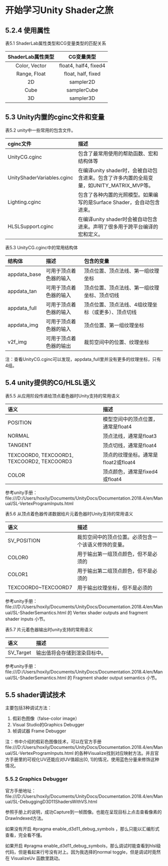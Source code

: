 # 开始学习Unity Shader之旅

## 5.2.4 使用属性

表5.1 ShaderLab属性类型和CG变量类型的匹配关系

ShaderLab属性类型 | CG变量类型
:-: | :-:
Color, Vector | float4, half4, fixed4
Range, Float | float, half, fixed
2D | sampler2D
Cube | samplerCube
3D | sampler3D

## 5.3 Unity内置的cginc文件和变量

表5.2 unity中一些常用的包含文件。

cginc文件 | 描述
:- | :-
UnityCG.cginc | 包含了最常用使用的帮助函数、宏和结构体等
UnityShaderVariables.cginc | 在编译unity shader时，会被自动包含进来。包含了许多内置的全局变量，如UNITY_MATRIX_MVP等。
Lighting.cginc | 包含了各种内置的光照模型。如果编写的是Surface Shader，会自动包含进来。
HLSLSupport.cginc | 在编译unity shader时会被自动包含进来。声明了很多用于跨平台编译的宏和定义。

表5.3 UnityCG.cginc中的常用结构体

结构体 | 描述 | 包含的变量
:- | :- | :-
appdata_base | 可用于顶点着色器的输入 | 顶点位置、顶点法线、第一组纹理坐标
appdata_tan | 可用于顶点着色器的输入 | 顶点位置、顶点法线、第一组纹理坐标、顶点切线
appdata_full | 可用于顶点着色器的输入 | 顶点位置、顶点法线、4组纹理坐标（或更多）、顶点切线
appdata_img | 可用于顶点着色器的输入 | 顶点位置、第一组纹理坐标
v2f_img | 可用于顶点着色器的输出 | 裁剪空间中的位置、纹理坐标

注：查看UnityCG.cginc可以发现，appdata_full里并没有更多的纹理坐标，只有4组。

## 5.4 unity提供的CG/HLSL语义

表5.5 从应用阶段传递给顶点着色器时Unity支持的常用语义

语义 | 描述
:- | :-
POSITION | 模型空间中的顶点位置，通常是float4
NORMAL | 顶点法线，通常是float3
TANGENT | 顶点切线，通常是float4
TEXCOORD0, TEXCOORD1, TEXCOORD2, TEXCOORD3 | 顶点的纹理坐标。通常是float2或float4
COLOR | 顶点颜色，通常是fixed4或float4

参考unity手册：file:///D:/Users/hoxily/Documents/UnityDocs/Documentation.2018.4/en/Manual/SL-VertexProgramInputs.html

表5.6 从顶点着色器传递数据给片元着色器时Unity支持的常用语义

语义 | 描述
:- | :-
SV_POSITION | 裁剪空间中的顶点位置。必须包含一个该语义修饰的变量。
COLOR0 | 用于输出第一组顶点颜色，但不是必须的
COLOR1 | 用于输出第二组顶点颜色，但不是必须的
TEXCOORD0~TEXCOORD7 | 用于输出纹理坐标，但不是必须的

参考unity手册：file:///D:/Users/hoxily/Documents/UnityDocs/Documentation.2018.4/en/Manual/SL-ShaderSemantics.html 的 Vertex shader outputs and fragment shader inputs 小节。

表5.7 片元着色器输出时unity支持的常用语义

语义 | 描述
:- | :-
SV_Target | 输出值将会存储到渲染目标中。

参考unity手册：file:///D:/Users/hoxily/Documents/UnityDocs/Documentation.2018.4/en/Manual/SL-ShaderSemantics.html 的 Fragment shader output semantics 小节。

## 5.5 shader调试技术

主要包括3种调试方法：
1. 假彩色图像（false-color image）
2. Visual Studio的Graphics Debugger
3. 帧调试器 Frame Debugger

注：书中介绍的假彩色图像技术，可以在官方手册 file:///D:/Users/hoxily/Documents/UnityDocs/Documentation.2018.4/en/Manual/SL-VertexProgramInputs.html 的各种Visualize找到对应映射方法。并且官方手册里的可视化UV还能应对UV值超出[0, 1]的情况，使用蓝色分量来修饰这种情况。

### 5.5.2 Graphics Debugger

官方手册地址：file:///D:/Users/hoxily/Documents/UnityDocs/Documentation.2018.4/en/Manual/SL-DebuggingD3D11ShadersWithVS.html

参照手册上的说明，成功Capture到一帧图像。也能在呈现目标上点击查看像素的DrawIndexed方法。

如果没有开启 #pragma enable_d3d11_debug_symbols ，那么只能以汇编形式查看，完全看不懂。

如果开启 #pragma enable_d3d11_debug_symbols，那么调试时能查看到hlsl级代码，但是看起来行号没有对上。因为我选择的normal toggle，但是调试时竟然在 VisualizeUv 函数里跳动。
